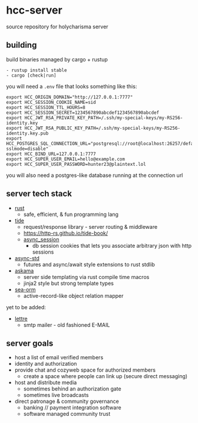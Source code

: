 # hcc-server

source repository for holycharisma server


## building

build binaries managed by cargo + rustup 

```
- rustup install stable
- cargo [check|run]
```

you will need a `.env` file that looks something like this:


```
export HCC_ORIGIN_DOMAIN="http://127.0.0.1:7777"
export HCC_SESSION_COOKIE_NAME=sid
export HCC_SESSION_TTL_HOURS=8
export HCC_SESSION_SECRET=1234567890abcdef1234567890abcdef
export HCC_JWT_RSA_PRIVATE_KEY_PATH=/.ssh/my-special-keys/my-RS256-identity.key
export HCC_JWT_RSA_PUBLIC_KEY_PATH=/.ssh/my-special-keys/my-RS256-identity.key.pub
export HCC_POSTGRES_SQL_CONNECTION_URL="postgresql://root@localhost:26257/defaultdb?sslmode=disable"
export HCC_BIND_URL=127.0.0.1:7777
export HCC_SUPER_USER_EMAIL=hello@example.com
export HCC_SUPER_USER_PASSWORD=hunter23@plaintext.lol
```

you will also need a postgres-like database running at the connection url

## server tech stack

- [rust](https://www.rust-lang.org/)
    - safe, efficient, & fun programming lang
- [tide](https://docs.rs/tide/0.17.0-beta.1/tide/)
    - request/response library - server routing & middleware
    - https://http-rs.github.io/tide-book/
    - [async_session](https://docs.rs/async-session/latest/async_session/)
        - db session cookies that lets you associate arbitrary json with http sessions
- [async-std](https://book.async.rs/)
    - futures and async/await style extensions to rust stdlib
- [askama](https://djc.github.io/askama/)
    - server side templating via rust compile time macros
    - jinja2 style but strong template types
- [sea-orm](https://www.sea-ql.org/SeaORM/)
    - active-record-like object relation mapper

yet to be added:

- [lettre](https://github.com/lettre/lettre)
    - smtp mailer - old fashioned E-MAIL 
    
## server goals

- host a list of email verified members
- identity and authorization
- provide chat and cozyweb space for authorized members
    - create a space where people can link up (secure direct messaging)
- host and distribute media
    - sometimes behind an authorization gate
    - sometimes live broadcasts
- direct patronage & community governance
    - banking // payment integration software
    - software managed community trust